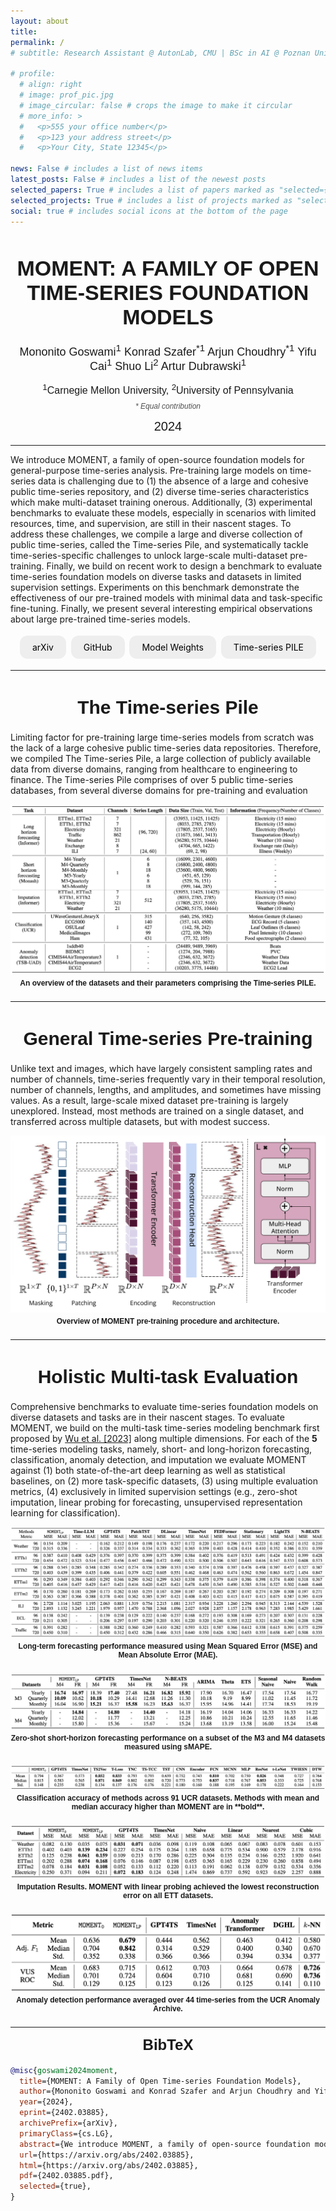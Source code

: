 ```yaml
---
layout: about
title:
permalink: /
# subtitle: Research Assistant @ AutonLab, CMU | BSc in AI @ Poznan University of Technology

# profile:
  # align: right
  # image: prof_pic.jpg
  # image_circular: false # crops the image to make it circular
  # more_info: >
  #   <p>555 your office number</p>
  #   <p>123 your address street</p>
  #   <p>Your City, State 12345</p>

news: False # includes a list of news items
latest_posts: False # includes a list of the newest posts
selected_papers: True # includes a list of papers marked as "selected={true}"
selected_projects: True # includes a list of projects marked as "selected={true}"
social: true # includes social icons at the bottom of the page
---
```


<div style="text-align: center; font-family: Arial, sans-serif;">
    <h1 style="font-size: 34px; font-weight: bold; margin-bottom: 22px;">
      MOMENT: A FAMILY OF OPEN TIME-SERIES FOUNDATION MODELS</h1>
    <p style="font-size: 18px; line-height: 1.0;">
      Mononito Goswami<sup>1</sup> Konrad Szafer<sup>*1</sup> Arjun Choudhry<sup>*1</sup> Yifu Cai<sup>1</sup> Shuo Li<sup>2</sup> Artur Dubrawski<sup>1</sup>
    </p>
    <p style="font-size: 16px; line-height: 1.0;">
      <sup>1</sup>Carnegie Mellon University, <sup>2</sup>University of Pennsylvania
    </p>
    <p style="font-size: 12px; font-weight: 120; line-height: 0.2; font-style: italic; color: #505050;">
      * Equal contribution
    </p>
    <p style="font-size: 20px; line-height: 1.0;">2024</p>
</div>



---

We introduce MOMENT, a family of open-source foundation models for general-purpose time-series
analysis. Pre-training large models on time-series data is challenging due to (1) the absence of a
large and cohesive public time-series repository, and (2) diverse time-series characteristics which
make multi-dataset training onerous. Additionally, (3) experimental benchmarks to evaluate these
models, especially in scenarios with limited resources, time, and supervision, are still in their
nascent stages. To address these challenges, we compile a large and diverse collection of public
time-series, called the Time-series Pile, and systematically tackle time-series-specific challenges to
unlock large-scale multi-dataset pre-training. Finally, we build on recent work to design a benchmark
to evaluate time-series foundation models on diverse tasks and datasets in limited supervision
settings. Experiments on this benchmark demonstrate the effectiveness of our pre-trained models
with minimal data and task-specific fine-tuning. Finally, we present several interesting empirical
observations about large pre-trained time-series models.

<div style="text-align: center;">
    <a href="https://arxiv.org/abs/2402.03885" style="background-color: #EEEEEE; color: black; padding: 10px 20px; text-decoration: none; display: inline-block; margin: 4px 2px; cursor: pointer; border-radius: 12px;">arXiv</a>
    <a href="https://anonymous.4open.science/r/BETT-773F/" style="background-color: #EEEEEE; color: black; padding: 10px 20px; text-decoration: none; display: inline-block; margin: 4px 2px; cursor: pointer; border-radius: 12px;">GitHub</a>
    <a href="https://huggingface.co/AutonLab/MOMENT-1-large" style="background-color: #EEEEEE; color: black; padding: 10px 20px; text-decoration: none; display: inline-block; margin: 4px 2px; cursor: pointer; border-radius: 12px;">Model Weights</a>
    <a href="https://huggingface.co/datasets/AutonLab/Timeseries-PILE" style="background-color: #EEEEEE; color: black; padding: 10px 20px; text-decoration: none; display: inline-block; margin: 4px 2px; cursor: pointer; border-radius: 12px;">Time-series PILE</a>
</div>

---

<div style="text-align: center; font-family: Arial, sans-serif;">
    <h1 style="font-size: 30px; font-weight: bold; margin-bottom: 22px;">
      The Time-series Pile</h1>
</div>

Limiting factor for pre-training large time-series models from scratch was the lack of a large cohesive public time-series data repositories. Therefore, we compiled The Time-series Pile, a large collection of publicly available data from diverse domains, ranging from healthcare to engineering to finance. The Time-series Pile comprises of over 5 public time-series databases, from several diverse domains for pre-training and evaluation

<p align="center">
  <img src="assets/img/PILE-table.png" alt="Description of image" style="max-width: 100%; height: auto;">
</p>

<div style="text-align: center; font-family: Arial, sans-serif;">
    <h1 style="font-size: 12px; margin-top: -10px; margin-bottom: 22px;">
      An overview of the datasets and their parameters comprising the Time-series PILE. </h1>
</div>


---

<div style="text-align: center; font-family: Arial, sans-serif;">
    <h1 style="font-size: 30px; font-weight: bold; margin-bottom: 22px;">
      General Time-series Pre-training</h1>
</div>

Unlike text and images, which have largely consistent sampling rates and number of channels, time-series frequently vary in their temporal resolution, number of channels, lengths, and amplitudes, and sometimes have missing values. As a result, large-scale mixed dataset pre-training is largely unexplored. Instead, most methods are trained on a single dataset, and transferred across multiple datasets, but with modest success.

<p align="center">
  <img src="assets/img/MOMENT.png" alt="Description of image" style="max-width: 100%; height: auto;">
</p>

<div style="text-align: center; font-family: Arial, sans-serif;">
    <h1 style="font-size: 12px; margin-top: -10px; margin-bottom: 22px;">
      Overview of MOMENT pre-training procedure and architecture. </h1>
</div>

---

<div style="text-align: center; font-family: Arial, sans-serif;">
    <h1 style="font-size: 30px; font-weight: bold; margin-bottom: 22px;">
      Holistic Multi-task Evaluation</h1>
</div>

Comprehensive benchmarks to evaluate time-series foundation models on diverse datasets and tasks are in their nascent stages. To evaluate MOMENT, we build on the multi-task time-series modeling benchmark first proposed by [Wu et al. [2023]](https://arxiv.org/abs/2210.02186) along multiple dimensions. For each of the **5** time-series modeling tasks, namely, short- and long-horizon forecasting, classification, anomaly detection, and imputation we evaluate MOMENT against (1) both state-of-the-art deep learning as well as statistical baselines, on (2) more task-specific datasets, (3) using multiple evaluation metrics, (4) exclusively in limited supervision settings (e.g., zero-shot imputation, linear probing for forecasting, unsupervised representation learning for classification). 

<!-- LONG HORIZON FORECASTING -->

<p align="center">
  <img src="assets/img/Eval-Long-table.png" alt="Description of image" style="max-width: 100%; height: auto;">
</p>

<div style="text-align: center; font-family: Arial, sans-serif;">
    <h1 style="font-size: 12px; margin-top: -10px; margin-bottom: 22px;">
      Long-term forecasting performance measured using Mean Squared Error (MSE) and Mean Absolute Error (MAE). </h1>
</div>

<!-- SHORT HORIZON FORECASTING -->

<p align="center">
  <img src="assets/img/Eval-Short-table.png" alt="Description of image" style="max-width: 100%; height: auto;">
</p>

<div style="text-align: center; font-family: Arial, sans-serif;">
    <h1 style="font-size: 12px; margin-top: -10px; margin-bottom: 22px;">
      Zero-shot short-horizon forecasting performance on a subset of the M3 and M4 datasets measured using sMAPE. </h1>
</div>

<!-- CLASSIFICATION -->

<p align="center">
  <img src="assets/img/Eval-Classification-table.png" alt="Description of image" style="max-width: 100%; height: auto;">
</p>

<div style="text-align: center; font-family: Arial, sans-serif;">
    <h1 style="font-size: 12px; margin-top: -10px; margin-bottom: 22px;">
      Classification accuracy of methods across 91 UCR datasets. Methods with mean and median accuracy higher than MOMENT are in **bold**. </h1>
</div>

<!-- IMPUTATION -->

<p align="center">
  <img src="assets/img/Eval-Imputation-table.png" alt="Description of image" style="max-width: 100%; height: auto;">
</p>

<div style="text-align: center; font-family: Arial, sans-serif;">
    <h1 style="font-size: 12px; margin-top: -10px; margin-bottom: 22px;">
      Imputation Results. MOMENT with linear probing achieved the lowest reconstruction error on all ETT datasets. </h1>
</div>

<!-- IMPUTATION -->

<p align="center">
  <img src="assets/img/Eval-Anomaly-table.png" alt="Description of image" style="max-width: 100%; height: auto;">
</p>

<div style="text-align: center; font-family: Arial, sans-serif;">
    <h1 style="font-size: 12px; margin-top: -10px; margin-bottom: 22px;">
      Anomaly detection performance averaged over 44 time-series from the UCR Anomaly Archive. </h1>
</div>

---

<div style="text-align: center; font-family: Arial, sans-serif;">
    <h1 style="font-size: 24px; margin-top: 14px; margin-bottom: 18px;">
      BibTeX </h1>
</div>

```bibtex
@misc{goswami2024moment,
  title={MOMENT: A Family of Open Time-series Foundation Models}, 
  author={Mononito Goswami and Konrad Szafer and Arjun Choudhry and Yifu Cai and Shuo Li and Artur Dubrawski},
  year={2024},
  eprint={2402.03885},
  archivePrefix={arXiv},
  primaryClass={cs.LG},
  abstract={We introduce MOMENT, a family of open-source foundation models for general-purpose time-series analysis. Pre-training large models on time-series data is challenging due to (1) the absence of a large and cohesive public time-series repository, and (2) diverse time-series characteristics which make multi-dataset training onerous. Additionally, (3) experimental benchmarks to evaluate these models, especially in scenarios with limited resources, time, and supervision, are still in their nascent stages. To address these challenges, we compile a large and diverse collection of public time-series, called the Time-series Pile, and systematically tackle time-series-specific challenges to unlock large-scale multi-dataset pre-training. Finally, we build on recent work to design a benchmark to evaluate time-series foundation models on diverse tasks and datasets in limited supervision settings. Experiments on this benchmark demonstrate the effectiveness of our pre-trained models with minimal data and task-specific fine-tuning. Finally, we present several interesting empirical observations about large pre-trained time-series models. Our code is available anonymously at anonymous.4open.science/r/BETT-773F/.},
  url={https://arxiv.org/abs/2402.03885},
  html={https://arxiv.org/abs/2402.03885},
  pdf={2402.03885.pdf},
  selected={true},
}
```
